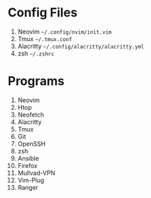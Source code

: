 # Config Files

1. Neovim `~/.config/nvim/init.vim`
2. Tmux `~/.tmux.conf`
3. Alacritty `~/.config/alacritty/alacritty.yml`
4. zsh `~/.zshrc`

# Programs

1. Neovim
2. Htop
3. Neofetch
4. Alacritty
5. Tmux
6. Git
7. OpenSSH
8. zsh
9. Ansible
10. Firefox
11. Mullvad-VPN
12. Vim-Plug
13. Ranger
